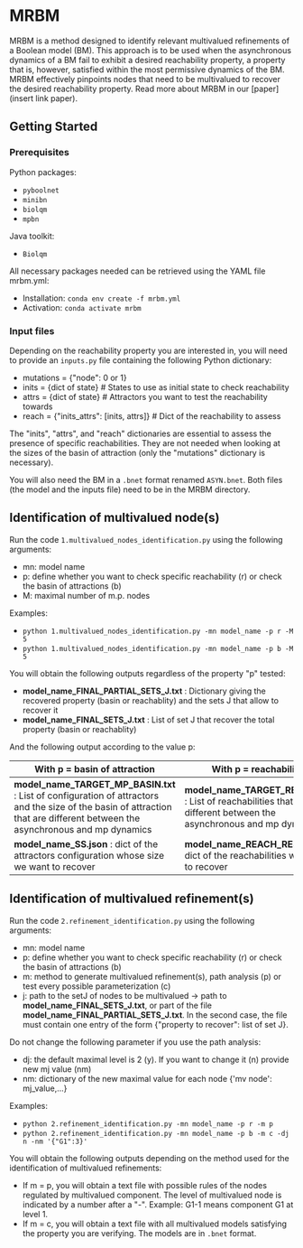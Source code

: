 # MRBM

MRBM is a method designed to identify relevant multivalued refinements of a Boolean model (BM). This approach is to be used when the asynchronous dynamics of a BM fail to exhibit a desired reachability property, a property that is, however, satisfied within the most permissive dynamics of the BM. MRBM effectively pinpoints nodes that need to be multivalued to recover the desired reachability property. Read more about MRBM in our [paper](insert link paper).

## Getting Started

### Prerequisites
Python packages:
  - `pyboolnet`
  - `minibn`
  - `biolqm`
  - `mpbn`

Java toolkit:
  - `Biolqm`

All necessary packages needed can be retrieved using the YAML file mrbm.yml:
  - Installation: `conda env create -f mrbm.yml`
  - Activation: `conda activate mrbm`

### Input files

Depending on the reachability property you are interested in, you will need to provide an `inputs.py` file containing the following Python dictionary:

  - mutations = {"node": 0 or 1}
  - inits = {dict of state} # States to use as initial state to check reachability
  - attrs = {dict of state} # Attractors you want to test the reachability towards
  - reach = {"inits_attrs": [inits, attrs]} # Dict of the reachability to assess

The "inits", "attrs", and "reach" dictionaries are essential to assess the presence of specific reachabilities. They are not needed when looking at the sizes of the basin of attraction (only the "mutations" dictionary is necessary). 

You will also need the BM in a `.bnet` format renamed `ASYN.bnet`.
Both files (the model and the inputs file) need to be in the MRBM directory.

## Identification of multivalued node(s)
Run the code `1.multivalued_nodes_identification.py` using the following arguments:

- mn: model name
- p: define whether you want to check specific reachability (r) or check the basin of attractions (b)
- M: maximal number of m.p. nodes

Examples: 
- `python 1.multivalued_nodes_identification.py -mn model_name -p r -M 5`
- `python 1.multivalued_nodes_identification.py -mn model_name -p b -M 5`

You will obtain the following outputs regardless of the property "p" tested:
- **model_name_FINAL_PARTIAL_SETS_J.txt** : Dictionary giving the recovered property (basin or reachablity) and the sets J that allow to recover it
- **model_name_FINAL_SETS_J.txt** : List of set J that recover the total property (basin or reachablity)

And the following output according to the value p:

| With p = basin of attraction | With p = reachability |
| ---------------------- | ---------------------------- |
| **model_name_TARGET_MP_BASIN.txt** : List of configuration of attractors and the size of the basin of attraction that are different between the asynchronous and mp dynamics | **model_name_TARGET_REACH.txt** : List of reachabilities that are different between the asynchronous and mp dynamics |
| **model_name_SS.json** : dict of the attractors configuration whose size we want to recover| **model_name_REACH_RES.txt**: dict of the reachabilities we want to recover|

## Identification of multivalued refinement(s)

Run the code `2.refinement_identification.py` using the following arguments: 
- mn: model name
- p: define whether you want to check specific reachability (r) or check the basin of attractions (b)
- m: method to generate multivalued refinement(s), path analysis (p) or test every possible parameterization (c)
- j: path to the setJ of nodes to be multivalued  -> path to **model_name_FINAL_SETS_J.txt**, or part of the file **model_name_FINAL_PARTIAL_SETS_J.txt**. In the second case, the file must contain one entry of the form {"property to recover": list of set J}. 

Do not change the following parameter if you use the path analysis:
- dj: the default maximal level is 2 (y). If you want to change it (n) provide new mj value (nm) 
- nm: dictionary of the new maximal value for each node {'mv node': mj_value,...}

Examples: 
- `python 2.refinement_identification.py -mn model_name -p r -m p`
- `python 2.refinement_identification.py -mn model_name -p b -m c -dj n -nm '{"G1":3}'`

You will obtain the following outputs depending on the method used for the identification of multivalued refinements:
- If m = p, you will obtain a text file with possible rules of the nodes regulated by multivalued component. The level of multivalued node is indicated by a number after a "-". Example: G1-1 means component G1 at level 1.
- If m = c, you will obtain a text file with all multivalued models satisfying the property you are verifying. The models are in `.bnet` format.
